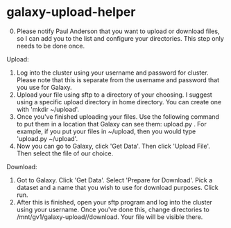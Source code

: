 galaxy-upload-helper
====================

0. Please notify Paul Anderson that you want to upload or download files, so I can add you to the list and configure your directories. This step only needs to be done once.

Upload:

1. Log into the cluster using your username and password for cluster. Please note that this is separate from the username and password that you use for Galaxy.
2. Upload your file using sftp to a directory of your choosing. I suggest using a specific upload directory in home directory. You can create one with 'mkdir ~/upload'.
3. Once you've finished uploading your files. Use the following command to put them in a location that Galaxy can see them: upload.py <directory>. For example, if you put your files in ~/upload, then you would type 'upload.py ~/upload'.
4. Now you can go to Galaxy, click 'Get Data'. Then click 'Upload File'. Then select the file of our choice.

Download:
1. Got to Galaxy. Click 'Get Data'. Select 'Prepare for Download'. Pick a dataset and a name that you wish to use for download purposes. Click run.
2. After this is finished, open your sftp program and log into the cluster using your username. Once you've done this, change directories to /mnt/gv1/galaxy-upload/<email address from Galaxy>/download. Your file will be visible there.
